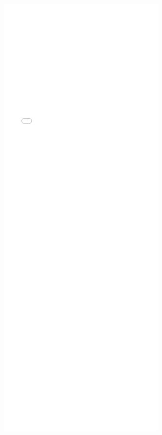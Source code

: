 ---
---

<iframe src="/mrrobust/docs/helpfiles/mrmodalplot-html" width="100%" style="height: 100em; border: none">
</iframe>
